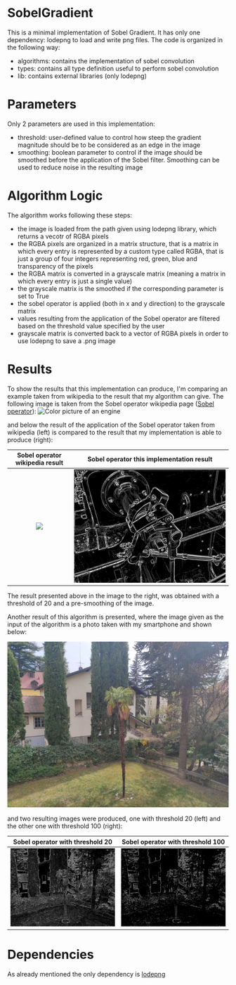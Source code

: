 # SobelGradient

This is a minimal implementation of Sobel Gradient. It has only one dependency: lodepng to load and write png files.
The code is organized in the following way:
- algorithms: contains the implementation of sobel convolution
- types: contains all type definition useful to perform sobel convolution
- lib: contains external libraries (only lodepng)

<h1>
  Parameters
</h1>

Only 2 parameters are used in this implementation:
- threshold: user-defined value to control how steep the gradient magnitude should be to be considered as an edge in the image
- smoothing: boolean parameter to control if the image should be smoothed before the application of the Sobel filter. Smoothing can be used to reduce noise
in the resulting image

<h1>
  Algorithm Logic
</h1>

The algorithm works following these steps:
- the image is loaded from the path given using lodepng library, which returns a vecotr of RGBA pixels
- the RGBA pixels are organized in a matrix structure, that is a matrix in which every entry is represented by a custom type called RGBA, that is just
a group of four integers representing red, green, blue and transparency of the pixels
- the RGBA matrix is converted in a grayscale matrix (meaning a matrix in which every entry is just a single value)
- the grayscale matrix is the smoothed if the corresponding parameter is set to True
- the sobel operator is applied (both in x and y direction) to the grayscale matrix 
- values resulting from the application of the Sobel operator are filtered based on the threshold value specified by the user
- grayscale matrix is converted back to a vector of RGBA pixels in order to use lodepng to save a .png image

<h1>
  Results
</h1>

To show the results that this implementation can produce, I'm comparing an example taken from wikipedia to the result that my algorithm can give.
The following image is taken from the Sobel operator wikipedia page (<a href="https://en.wikipedia.org/wiki/Sobel_operator">Sobel operator</a>):
![Color picture of an engine](https://upload.wikimedia.org/wikipedia/commons/f/f0/Valve_original_%281%29.PNG)

and below the result of the application of the Sobel operator taken from wikipedia (left) is compared to the result that my implementation is able to produce (right):

Sobel operator wikipedia result             |  Sobel operator this implementation result
:-------------------------:|:-------------------------:
![](https://upload.wikimedia.org/wikipedia/commons/d/d4/Valve_sobel_%283%29.PNG)  |  ![](ComputerVision/data/conv_result_1.png)

The result presented above in the image to the right, was obtained with a threshold of 20 and a pre-smoothing of the image.

Another result of this algorithm is presented, where the image given as the input of the algorithm is a photo taken with my smartphone and shown below:

![Smartphone photo](ComputerVision/data/phone_img.png)

and two resulting images were produced, one with threshold 20 (left) and the other one with threshold 100 (right):

Sobel operator with threshold 20             |  Sobel operator with threshold 100
:-------------------------:|:-------------------------:
![](ComputerVision/data/conv_phone_img_1.png)  |  ![](ComputerVision/data/conv_phone_img_2.png)

<h1>
  Dependencies
</h1>

As already mentioned the only dependency is <a href="https://github.com/lvandeve/lodepng">lodepng</a>
